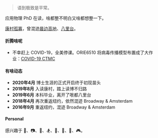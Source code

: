 > 语到极致是平常。

应用物理 PhD 在读，啥都整不明白又啥都想整一下。

[康村孤寡](https://www.cornell.edu)，曾混迹[晨边高地](https://www.columbia.edu)、[八里台](http://www.nankai.edu.cn)。


#### 折腾啥呢

- 不幸赶上 COVID-19，全美停课。ORIE6510 将病毒传播模型布置成了大作业：[COVID-19 CTMC](https://zhuanlan.zhihu.com/p/128979798)



#### 有啥动态
- __2020年4月__ 博士生涯的正式开启终于初现苗头
- __2019年8月__ 入读康村，踏上读博不归路
- __2019年6月__ 本科毕业，离开了哏都八里台
- __2018年4月__ 再次重返纽约，依然混迹 Broadway & Amsterdam
- __2016年9月__ 重返纽约，混迹 Broadway & Amsterdam


<!-- #### Publication 
* Feng, Y., Tang, Y., Ma, D., Zhu, Y., Zou, M., Han, M., ... & Ma, X. (2018). [Thickness-Dependent Evolution of Piezoresponses and Stripe 90° Domains in (101)-Oriented Ferroelectric PbTiO3 Thin Films.][5] ACS applied materials & interfaces, 10(29), 24627-24637.
* Han, M. J., Wang, Y. J., Ma, D. S., Zhu, Y. L., Tang, Y. L., Liu, Y., ... & Ma, X. L. (2018). [Coexistence of rhombohedral and orthorhombic phases in ultrathin BiFeO3 films driven by interfacial oxygen octahedral coupling.][4] Acta Materialia, 145, 220-226.
* Xu, Yaobin., Ma, Desheng., and Ma, Xiuliang. [Microstructural investigation of goose egg shell by SEM.][3] Journal of Chinese Electron Microscopy Society (2015). -->

<!-- #### Talks

- [Abstract: A09.00003 : Evolution of a1/a2 Domains in Strained Ferroelectric Thin Films][2] ·  <br/> [APS March Meeting 2018，Los Angeles, California](https://meetings.aps.org/Meeting/MAR18)
 -->

<!-- #### Curriculum Vitae

- 👉 [Curriculum Vitae of Desheng Ma][1] -->

#### Personal 

感兴趣于 🔭、📷、🎸、🏂、🏀、🏓️、🚴‍、🎮。 

<!-- 感兴趣于天文🔭、摄影📷、吉他🎸、滑板🏂、篮球🏀、乒乓球🏓️、骑车🚴‍和一些游戏🎮。 -->

[1]: https://drive.google.com/file/d/151Odxk_0zvW-Ud4YucYljrHngavO2QPn/preview
[2]: https://meetings.aps.org/Meeting/MAR18/Session/A09.3
[3]: http://www.en.cnki.com.cn/article_en/cjfdtotal-dzxv201501014.htm
[4]: https://www.sciencedirect.com/science/article/pii/S1359645417310509
[5]: https://pubs.acs.org/doi/abs/10.1021/acsami.8b07206

